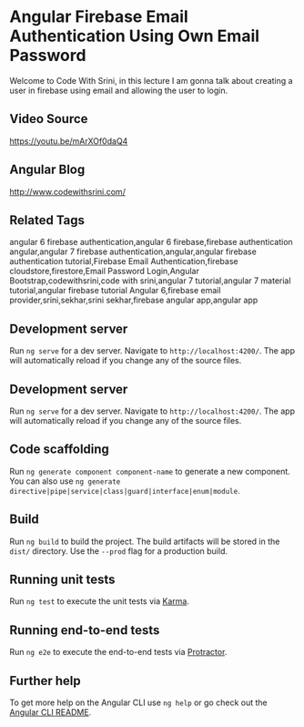 # Angular Firebase Email Authentication Using Own Email Password

Welcome to Code With Srini, in this lecture I am gonna talk about creating a user in firebase using email and allowing the user to login.

## Video Source
https://youtu.be/mArXOf0daQ4

## Angular Blog
http://www.codewithsrini.com/

## Related Tags
angular 6 firebase authentication,angular 6 firebase,firebase authentication angular,angular 7 firebase authentication,angular,angular firebase authentication tutorial,Firebase Email Authentication,firebase cloudstore,firestore,Email Password Login,Angular Bootstrap,codewithsrini,code with srini,angular 7 tutorial,angular 7 material tutorial,angular firebase tutorial Angular 6,firebase email provider,srini,sekhar,srini sekhar,firebase angular app,angular app

## Development server

Run `ng serve` for a dev server. Navigate to `http://localhost:4200/`. The app will automatically reload if you change any of the source files.

## Development server

Run `ng serve` for a dev server. Navigate to `http://localhost:4200/`. The app will automatically reload if you change any of the source files.

## Code scaffolding

Run `ng generate component component-name` to generate a new component. You can also use `ng generate directive|pipe|service|class|guard|interface|enum|module`.

## Build

Run `ng build` to build the project. The build artifacts will be stored in the `dist/` directory. Use the `--prod` flag for a production build.

## Running unit tests

Run `ng test` to execute the unit tests via [Karma](https://karma-runner.github.io).

## Running end-to-end tests

Run `ng e2e` to execute the end-to-end tests via [Protractor](http://www.protractortest.org/).

## Further help

To get more help on the Angular CLI use `ng help` or go check out the [Angular CLI README](https://github.com/angular/angular-cli/blob/master/README.md).
